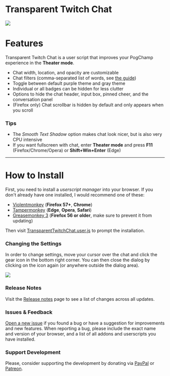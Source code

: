 # Transparent Twitch Chat

![](https://repo.chylex.com/transparent-twitch-chat.png?)

# Features

Transparent Twitch Chat is a user script that improves your PogChamp experience in the **Theater mode**.

* Chat width, location, and opacity are customizable
* Chat filters (comma-separated list of words, see [the guide](https://github.com/chylex/Transparent-Twitch-Chat/wiki/Chat-Filters))
* Toggle between default purple theme and gray theme
* Individual or all badges can be hidden for less clutter
* Options to hide the chat header, input box, pinned cheer, and the conversation panel
* (Firefox only) Chat scrollbar is hidden by default and only appears when you scroll

### Tips

* The *Smooth Text Shadow* option makes chat look nicer, but is also very CPU intensive
* If you want fullscreen with chat, enter **Theater mode** and press **F11** (Firefox/Chrome/Opera) or **Shift+Win+Enter** (Edge)

---

# How to Install

First, you need to install a *userscript manager* into your browser. If you don't already have one installed, I would recommend one of these:

* [Violentmonkey](https://violentmonkey.github.io/get-it/) (**Firefox 57+**, **Chrome**)
* [Tampermonkey](https://tampermonkey.net/) (**Edge**, **Opera**, **Safari**)
* [Greasemonkey 3](https://addons.mozilla.org/en-US/firefox/addon/greasemonkey/versions/?page=1#version-3.17) (**Firefox 56 or older**, make sure to prevent it from updating)

Then visit [TransparentTwitchChat.user.js](https://github.com/chylex/Transparent-Twitch-Chat/raw/master/dist/TransparentTwitchChat.user.js) to prompt the installation.

### Changing the Settings

In order to change settings, move your cursor over the chat and click the gear icon in the bottom right corner. You can then close the dialog by clicking on the icon again (or anywhere outside the dialog area).

![](https://repo.chylex.com/transparent-twitch-chat-settings.png?)

### Release Notes

Visit the [Release notes](https://github.com/chylex/Transparent-Twitch-Chat/wiki/Release-Notes) page to see a list of changes across all updates.

### Issues & Feedback

[Open a new issue](https://github.com/chylex/Transparent-Twitch-Chat/issues) if you found a bug or have a suggestion for improvements and new features. When reporting a bug, please include the exact name and version of your browser, and a list of all addons and userscripts you have installed.

### Support Development

Please, consider supporting the development by donating via [PayPal](https://paypal.me/chylex) or [Patreon](https://www.patreon.com/chylex).
